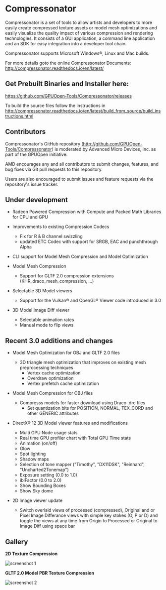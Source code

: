 # Compressonator

Compressonator is a set of tools to allow artists and developers to more easily create compressed texture assets or model mesh optimizations and easily visualize the quality impact of various compression and rendering technologies.  It consists of a GUI application, a command line application and an SDK for easy integration into a developer tool chain.

Compressonator supports Microsoft Windows®, Linux and Mac builds.

For more details goto the online Compressonator Documents: http://compressonator.readthedocs.io/en/latest/ 

Get Prebuilt Binaries and Installer here:
-----------------------------------------------------
https://github.com/GPUOpen-Tools/Compressonator/releases

To build the source files follow the instructions in http://compressonator.readthedocs.io/en/latest/build_from_source/build_instructions.html

## Contributors

Compressonator's GitHub repository (http://github.com/GPUOpen-Tools/Compressonator) is moderated by Advanced Micro Devices, Inc. as part of the GPUOpen initiative.

AMD encourages any and all contributors to submit changes, features, and bug fixes via Git pull requests to this repository.

Users are also encouraged to submit issues and feature requests via the repository's issue tracker.
  
Under development 
----------------------------------------------------
* Radeon Powered Compression with Compute and Packed Math Libraries for CPU and GPU

* Improvements to existing Compression Codecs
  * Fix for R & B channel swizzling
  * updated ETC Codec with support for SRGB, EAC and punchthrough Alpha
 
* CLI support for Model Mesh Compression and Model Optimization

* Model Mesh Compression 
  * Support for GLTF 2.0 compression extensions (KHR_draco_mesh_compression, ...)
    
* Selectable 3D Model viewers
  * Support for the Vulkan® and OpenGL® Viewer code introduced in 3.0
 
* 3D Model Image Diff viewer 
  * Selectable animation rates 
  * Manual mode to flip views
 

Recent 3.0 additions and changes
------------------------------------------------------

* Model Mesh Optimization for OBJ and GLTF 2.0 files
  * 3D triangle mesh optimization that improves on existing mesh preprocessing techniques
    * Vertex cache optimization
    * Overdraw optimization
    * Vertex prefetch cache optimization
    
* Model Mesh Compression for OBJ files 
  * Compresss models for faster download using Draco .drc files
    * Set quantization bits for POSITION, NORMAL, TEX_CORD and other GENERIC attributes
  
* DirectX® 12 3D Model viewer features and modifications
  * Multi GPU Node usage stats
  * Real time GPU profiler chart with Total GPU Time stats
  * Animation (on/off)
  * Glow
  * Spot lighting 
  * Shadow maps
  * Selection of tone mapper ("Timothy", "DX11DSK", "Reinhard", "Uncharted2Tonemap")
  * Exposure setting (0.0 to 1.0)
  * iblFactor (0.0 to 2.0)
  * Show Bounding Boxes
  * Show Sky dome
 
* 2D Image viewer update
  * Switch overlaid views of processed (compressed), Original and or Pixel Image Differance views with simple key stokes (O, P or D) and toggle the views at any time from Origin to Processed or Original to Image Diff using space bar

Gallery
-------
**2D Texture Compression**

![screenshot 1](https://github.com/GPUOpen-Tools/Compressonator/blob/master/docs/source/gui_tool/user_guide/media/image51.png)

**GLTF 2.0 Model PBR Texture Compression**

![screenshot 2](https://github.com/GPUOpen-Tools/Compressonator/blob/master/docs/source/gui_tool/user_guide/media/image96.png)


